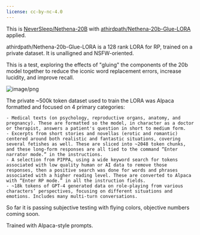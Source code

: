 ```yaml
---
license: cc-by-nc-4.0
---
```

This is [NeverSleep/Nethena-20B](https://huggingface.co/NeverSleep/Nethena-20B) with [athirdpath/Nethena-20b-Glue-LORA](https://huggingface.co/athirdpath/Nethena-20b-Glue-LORA) applied.

athirdpath/Nethena-20b-Glue-LORA is a 128 rank LORA for RP, trained on a private dataset. It is unalligned and NSFW-oriented.

This is a test, exploring the effects of "gluing" the components of the 20b model together to reduce the iconic word replacement errors, increase lucidity, and improve recall.

![image/png](https://huggingface.co/athirdpath/Nethena-20b-Glued/resolve/main/b5787896-afd5-44a3-b757-0e75ee28bed8.png)

The private ~500k token dataset used to train the LORA was Alpaca formatted and focused on 4 primary categories:

    - Medical texts (on psychology, reproductive organs, anatomy, and pregnancy). These are formatted so the model, in character as a doctor or therapist, answers a patient's question in short to medium form.
    - Excerpts from short stories and novellas (erotic and romantic) centered around both realistic and fantastic situations, covering several fetishes as well. These are sliced into ~2048 token chunks, and these long-form responses are all tied to the command “Enter narrator mode.” in the instructions.
    - A selection from PIPPA, using a wide keyword search for tokens associated with low quality human or AI data to remove those responses, then a positive search was done for words and phrases associated with a higher reading level. These are converted to Alpaca with “Enter RP mode.” in all the instruction fields.
    - ~18k tokens of GPT-4 generated data on role-playing from various characters’ perspectives, focusing on different situations and emotions. Includes many multi-turn conversations.

So far it is passing subjective testing with flying colors, objective numbers coming soon.

Trained with Alpaca-style prompts.